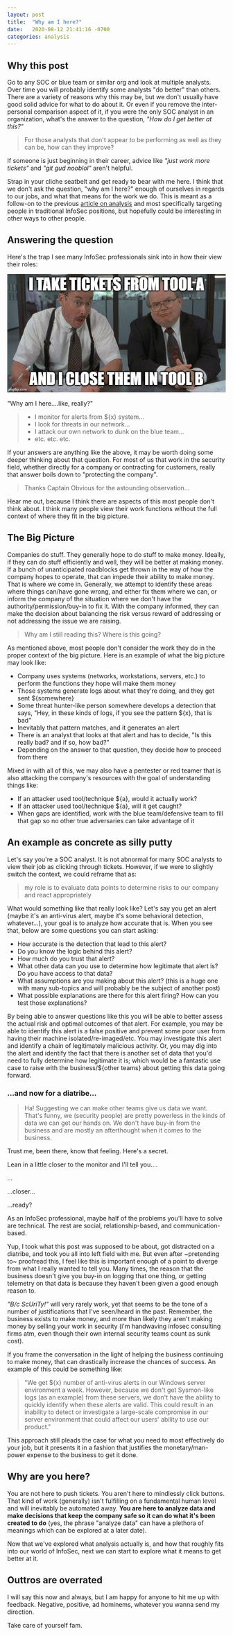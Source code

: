 ```yaml
---
layout: post
title:  "Why am I here?"
date:   2020-08-12 21:41:16 -0700
categories: analysis
---
```


## Why this post

Go to any SOC or blue team or similar org and look at multiple analysts. Over time you will probably identify some analysts "do better" than others. There are a variety of reasons why this may be, but we don't usually have good solid advice for what to do about it. Or even if you remove the inter-personal comparison aspect of it, if you were the only SOC analyst in an organization, what's the answer to the question, *"How do I get better at this?"*

> For those analysts that don't appear to be performing as well as they can be, how can they improve?

If someone is just beginning in their career, advice like *"just work more tickets"* and *"git gud nooblol"* aren't helpful.

Strap in your cliche seatbelt and get ready to bear with me here.  I think that we don't ask the question, "why am I here?" enough of ourselves in regards to our jobs, and what that means for the work we do. This is meant as a follow-on to the previous [article on analysis](https://criminal.group/infosec/analysis/2020/08/13/the-art-of-analysis.html) and most specifically targeting people in traditional InfoSec positions, but hopefully could be interesting in other ways to other people.

## Answering the question

Here's the trap I see many InfoSec professionals sink into in how their view their roles:

![you know what i mean](../analysis.jpg)

"Why am I here....like, really?"

>
>    * I monitor for alerts from ${x} system...
>    * I look for threats in our network...
>    * I attack our own network to dunk on the blue team...
>    * etc. etc. etc.
>

If your answers are anything like the above, it may be worth doing some deeper thinking about that question. For most of us that work in the security field, whether directly for a company or contracting for customers, really that answer boils down to "protecting the company".

>  Thanks Captain Obvious for the astounding observation...

Hear me out, because I think there are aspects of this most people don't think about. I think many people view their work functions without the full context of where they fit in the big picture.

## The Big Picture

Companies do stuff. They generally hope to do stuff to make money. Ideally, if they can do stuff efficiently and well, they will be better at making money. If a bunch of unanticipated roadblocks get thrown in the way of how the company hopes to operate, that can impede their ability to make money. That is where we come in. Generally, we attempt to identify these areas where things can/have gone wrong, and either fix them where we can, or inform the company of the situation where we don't have the authority/permission/buy-in to fix it. With the company informed, they can make the decision about balancing the risk versus reward of addressing or not addressing the issue we are raising.

>    Why am I still reading this? Where is this going?

As mentioned above, most people don't consider the work they do in the proper context of the big picture. Here is an example of what the big picture may look like:

  * Company uses systems (networks, workstations, servers, etc.) to perform the functions they hope will make them money
  * Those systems generate logs about what they're doing, and they get sent ${somewhere}
  * Some threat hunter-like person somewhere develops a detection that says, "Hey, in these kinds of logs, if you see the pattern ${x}, that is bad"
  * Inevitably that pattern matches, and it generates an alert
  * There is an analyst that looks at that alert and has to decide, "Is this really bad? and if so, how bad?"
  * Depending on the answer to that question, they decide how to proceed from there

Mixed in with all of this, we may also have a pentester or red teamer that is also attacking the company's resources with the goal of understanding things like:

  * If an attacker used tool/technique ${a}, would it actually work?
  * If an attacker used tool/technique ${a}, will it get caught?
  * When gaps are identified, work with the blue team/defensive team to fill that gap so no other true adversaries can take advantage of it

## An example as concrete as silly putty

Let's say you're a SOC analyst. It is not abnormal for many SOC analysts to view their job as clicking through tickets. However, if we were to slightly switch the context, we could reframe that as:

>  my role is to evaluate data points to determine risks to our company and react appropriately

What would something like that really look like? Let's say you get an alert (maybe it's an anti-virus alert, maybe it's some behavioral detection, whatever...), your goal is to analyze how accurate that is. When you see that, below are some questions you can start asking:

  * How accurate is the detection that lead to this alert?
  * Do you know the logic behind this alert?
  * How much do you trust that alert?
  * What other data can you use to determine how legitimate that alert is? Do you have access to that data?
  * What assumptions are you making about this alert? (this is a huge one with many sub-topics and will probably be the subject of another post)
  * What possible explanations are there for this alert firing? How can you test those explanations?

By being able to answer questions like this you will be able to better assess the actual risk and optimal outcomes of that alert. For example, you may be able to identify this alert is a false positive and prevent some poor user from having their machine isolated/re-imaged/etc. You may investigate this alert and identify a chain of legitimately malicious activity. Or, you may dig into the alert and identify the fact that there is another set of data that you'd need to fully determine how legitimate it is; which would be a fantastic use case to raise with the business/${other teams} about getting this data going forward.

### ...and now for a diatribe...

>  Ha! Suggesting we can make other teams give us data we want. That's funny, we (security people) are pretty powerless in the kinds of data we can get our hands on. We don't have buy-in from the business and are mostly an afterthought when it comes to the business.

Trust me, been there, know that feeling. Here's a secret.

Lean in a little closer to the monitor and I'll tell you....

...


...closer...

...ready?

As an InfoSec professional, maybe half of the problems you'll have to solve are technical. The rest are social, relationship-based, and communication-based.

Yup, I took what this post was supposed to be about, got distracted on a diatribe, and took you all into left field with me.  But even after ~pretending to~ proofread this, I feel like this is important enough of a point to diverge from what I really wanted to tell you. Many times, the reason that the business doesn't give you buy-in on logging that one thing, or getting telemetry on that data is because they haven't been given a good enough reason to.

*"B/c ScUriTy!"* will very rarely work, yet that seems to be the tone of a number of justifications that I've seen/heard in the past.  Remember, the business exists to make money, and more than likely they aren't making money by selling your work in security (i'm handwaving infosec consulting firms atm, even though their own internal security teams count as sunk cost).

If you frame the conversation in the light of helping the business continuing to make money, that can drastically increase the chances of success. An example of this could be something like:

>    "We get ${x} number of anti-virus alerts in our Windows server environment a week. However, because we don't get Sysmon-like logs (as an example) from these servers, we don't have the ability to quickly identify when these alerts are valid. This could result in an inability to detect or investigate a large-scale compromise in our server environment that could affect our users' ability to use our product."

This approach still pleads the case for what you need to most effectively do your job, but it presents it in a fashion that justifies the monetary/man-power expense to the business to get it done.

## Why are you here?

You are not here to push tickets. You aren't here to mindlessly click buttons. That kind of work (generally) isn't fulfilling on a fundamental human level and will inevitably be automated away. **You are here to analyze data and make decisions that keep the company safe so it can do what it's been created to do** (yes, the phrase "analyze data" can have a plethora of meanings which can be explored at a later date).

Now that we've explored what analysis actually is, and how that roughly fits into our world of InfoSec, next we can start to explore what it means to get better at it.

## Outtros are overrated

I will say this now and always, but I am happy for anyone to hit me up with feedback. Negative, positive, ad hominems, whatever you wanna send my direction.  

Take care of yourself fam.
